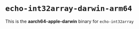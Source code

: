 # `echo-int32array-darwin-arm64`

This is the **aarch64-apple-darwin** binary for `echo-int32array`
